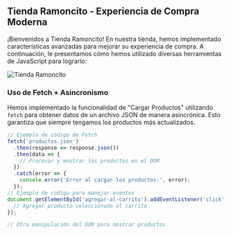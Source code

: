 ## Tienda Ramoncito - Experiencia de Compra Moderna

¡Bienvenidos a Tienda Ramoncito! En nuestra tienda, hemos implementado características avanzadas para mejorar su experiencia de compra. A continuación, le presentamos cómo hemos utilizado diversas herramientas de JavaScript para lograrlo:

![Tienda Ramoncito](tu-imagen.jpg)

### Uso de Fetch + Asincronismo

Hemos implementado la funcionalidad de "Cargar Productos" utilizando `fetch` para obtener datos de un archivo JSON de manera asincrónica. Esto garantiza que siempre tengamos los productos más actualizados.

```javascript
// Ejemplo de código de Fetch
fetch('productos.json')
  .then(response => response.json())
  .then(data => {
    // Procesar y mostrar los productos en el DOM
  })
  .catch(error => {
    console.error('Error al cargar los productos:', error);
  });
// Ejemplo de código para manejar eventos
document.getElementById('agregar-al-carrito').addEventListener('click', () => {
  // Agregar producto seleccionado al carrito
});

// Otra manipulación del DOM para mostrar productos
